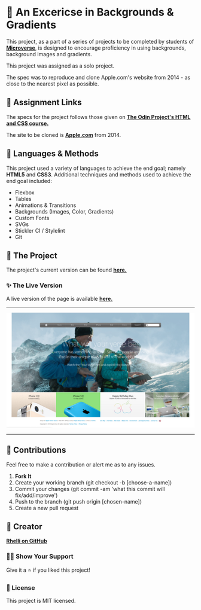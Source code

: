 # 📃 An Excericse in Backgrounds & Gradients
This project, as a part of a series of projects to be completed by students of [**Microverse**](https://www.microverse.org/ "Microverse.org"), is designed to encourage proficiency in using backgrounds, background images and gradients.

This project was assigned as a solo project.

The spec was to reproduce and clone Apple.com's website from 2014 - as close to the nearest pixel as possible.

## 🔗 Assignment Links
The specs for the project follows those given on [**The Odin Project's HTML and CSS course.**](https://www.theodinproject.com/courses/html5-and-css3/lessons/building-with-backgrounds-and-gradients)

The site to be cloned is [**Apple.com**](https://web.archive.org/web/20140301004610/http://www.apple.com/) from 2014.

## 📡 Languages & Methods
This project used a variety of languages to achieve the end goal; namely **HTML5** and **CSS3**. Additional techniques and methods used to achieve the end goal included:
  - Flexbox
  - Tables
  - Animations & Transitions
  - Backgrounds (Images, Color, Gradients)
  - Custom Fonts
  - SVGs
  - Stickler CI / Stylelint
  - Git

## 🚀 The Project
The project's current version can be found [**here.**](https://github.com/Rhelli/Apple-Clone/tree/development)

### ✨ The Live Version
A live version of the page is available [**here.**](https://raw.githack.com/Rhelli/Apple-Clone/development/index.html)
***

![An Image Preview of the Site](Assets/Img/Apple-Clone-Preview.png)

***

## 🤝 Contributions
Feel free to make a contribution or alert me as to any issues.

  1. **Fork It**
  2. Create your working branch (git checkout -b [choose-a-name])
  3. Commit your changes (git commit -am 'what this commit will fix/add/improve')
  4. Push to the branch (git push origin [chosen-name])
  5. Create a new pull request

## 🤖 Creator
[**Rhelli on GitHub**](https://github.com/Rhelli)

### 🙋‍♂ Show Your Support
Give it a ⭐️ if you liked this project!

### 📝 License
This project is MIT licensed.
